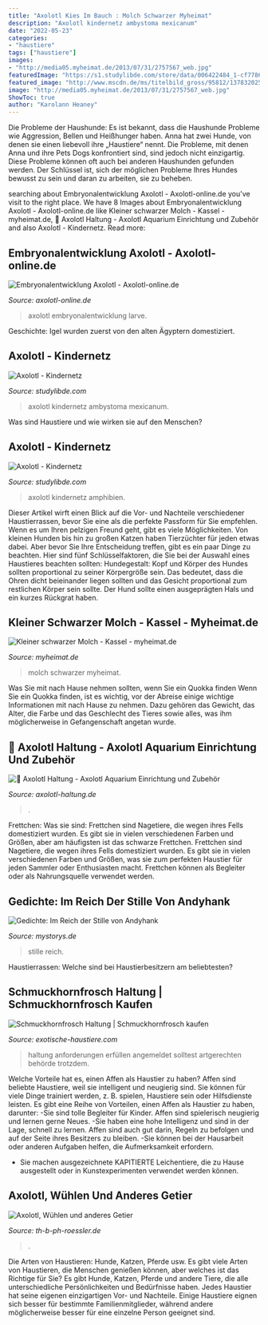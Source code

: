 ```yaml
---
title: "Axolotl Kies Im Bauch : Molch Schwarzer Myheimat"
description: "Axolotl kindernetz ambystoma mexicanum"
date: "2022-05-23"
categories:
- "haustiere"
tags: ["haustiere"]
images:
- "http://media05.myheimat.de/2013/07/31/2757567_web.jpg"
featuredImage: "https://s1.studylibde.com/store/data/006422484_1-cf7786411ccf6f8ae767c6963cad7c5f-260x520.png"
featured_image: "http://www.mscdn.de/ms/titelbild_gross/95812/1378320256_Im-Reich-der-Stille.jpg"
image: "http://media05.myheimat.de/2013/07/31/2757567_web.jpg"
ShowToc: true
author: "Karolann Heaney"
---
```



Die Probleme der Haushunde: Es ist bekannt, dass die Haushunde Probleme wie Aggression, Bellen und Heißhunger haben.
Anna hat zwei Hunde, von denen sie einen liebevoll ihre „Haustiere“ nennt. Die Probleme, mit denen Anna und ihre Pets Dogs konfrontiert sind, sind jedoch nicht einzigartig. Diese Probleme können oft auch bei anderen Haushunden gefunden werden. Der Schlüssel ist, sich der möglichen Probleme Ihres Hundes bewusst zu sein und daran zu arbeiten, sie zu beheben.

	

		
searching about Embryonalentwicklung Axolotl - Axolotl-online.de you've visit to the right place. We have 8 Images about Embryonalentwicklung Axolotl - Axolotl-online.de like Kleiner schwarzer Molch - Kassel - myheimat.de, 🦎 Axolotl Haltung - Axolotl Aquarium Einrichtung und Zubehör and also Axolotl - Kindernetz. Read more:
		
    
## Embryonalentwicklung Axolotl - Axolotl-online.de

<img loading=lazy src="https://www.axolotl-online.de/wp-content/uploads/2020/07/a_Larve_vollstandig-300x225.jpg" onerror="this.onerror=null;this.src='https://tse2.mm.bing.net/th?id=OIP.O56QnuLofsNcx3ofTzWu2gAAAA&amp;pid=15.1';" alt="Embryonalentwicklung Axolotl - Axolotl-online.de">

_Source: axolotl-online.de_

>axolotl embryonalentwicklung larve. 

	

Geschichte: Igel wurden zuerst von den alten Ägyptern domestiziert.

    
## Axolotl - Kindernetz

<img loading=lazy src="https://s1.studylibde.com/store/data/006422484_1-cf7786411ccf6f8ae767c6963cad7c5f-260x520.png" onerror="this.onerror=null;this.src='https://tse2.mm.bing.net/th?id=OIP.KcgVLWERRVzGjuPOl0Da5QAAAA&amp;pid=15.1';" alt="Axolotl - Kindernetz">

_Source: studylibde.com_

>axolotl kindernetz ambystoma mexicanum. 

	

Was sind Haustiere und wie wirken sie auf den Menschen?

    
## Axolotl - Kindernetz

<img loading=lazy src="https://s1.studylibde.com/store/data/002137296_1-04ac9c7e28e7d88b1ee1fe925694921f-300x300.png" onerror="this.onerror=null;this.src='https://tse2.mm.bing.net/th?id=OIP.TcKg60c7AtA5D79Iw1vYRAAAAA&amp;pid=15.1';" alt="Axolotl - Kindernetz">

_Source: studylibde.com_

>axolotl kindernetz amphibien. 

	

Dieser Artikel wirft einen Blick auf die Vor- und Nachteile verschiedener Haustierrassen, bevor Sie eine als die perfekte Passform für Sie empfehlen.
Wenn es um Ihren pelzigen Freund geht, gibt es viele Möglichkeiten. Von kleinen Hunden bis hin zu großen Katzen haben Tierzüchter für jeden etwas dabei. Aber bevor Sie Ihre Entscheidung treffen, gibt es ein paar Dinge zu beachten. Hier sind fünf Schlüsselfaktoren, die Sie bei der Auswahl eines Haustieres beachten sollten:
 Hundegestalt: Kopf und Körper des Hundes sollten proportional zu seiner Körpergröße sein. Das bedeutet, dass die Ohren dicht beieinander liegen sollten und das Gesicht proportional zum restlichen Körper sein sollte. Der Hund sollte einen ausgeprägten Hals und ein kurzes Rückgrat haben.

    
## Kleiner Schwarzer Molch - Kassel - Myheimat.de

<img loading=lazy src="http://media05.myheimat.de/2013/07/31/2757567_web.jpg" onerror="this.onerror=null;this.src='https://tse1.mm.bing.net/th?id=OIP.Ei6MIhxZi8_aXJ9Pc9vLQgHaFj&amp;pid=15.1';" alt="Kleiner schwarzer Molch - Kassel - myheimat.de">

_Source: myheimat.de_

>molch schwarzer myheimat. 

	

Was Sie mit nach Hause nehmen sollten, wenn Sie ein Quokka finden
Wenn Sie ein Quokka finden, ist es wichtig, vor der Abreise einige wichtige Informationen mit nach Hause zu nehmen. Dazu gehören das Gewicht, das Alter, die Farbe und das Geschlecht des Tieres sowie alles, was ihm möglicherweise in Gefangenschaft angetan wurde.

    
## 🦎 Axolotl Haltung - Axolotl Aquarium Einrichtung Und Zubehör

<img loading=lazy src="https://axolotl-haltung.de/wp-content/uploads/2017/12/axolotl_bodengrund_gemischt.jpg" onerror="this.onerror=null;this.src='https://tse1.mm.bing.net/th?id=OIP.KB60zyXn9RxxeuaIWIBSzAHaFi&amp;pid=15.1';" alt="🦎 Axolotl Haltung - Axolotl Aquarium Einrichtung und Zubehör">

_Source: axolotl-haltung.de_

>. 

	

Frettchen: Was sie sind: Frettchen sind Nagetiere, die wegen ihres Fells domestiziert wurden. Es gibt sie in vielen verschiedenen Farben und Größen, aber am häufigsten ist das schwarze Frettchen.
Frettchen sind Nagetiere, die wegen ihres Fells domestiziert wurden. Es gibt sie in vielen verschiedenen Farben und Größen, was sie zum perfekten Haustier für jeden Sammler oder Enthusiasten macht. Frettchen können als Begleiter oder als Nahrungsquelle verwendet werden.

    
## Gedichte: Im Reich Der Stille Von Andyhank

<img loading=lazy src="http://www.mscdn.de/ms/titelbild_gross/95812/1378320256_Im-Reich-der-Stille.jpg" onerror="this.onerror=null;this.src='https://tse3.mm.bing.net/th?id=OIP.l5PfbQOXt0HC0X8J3AOzVQAAAA&amp;pid=15.1';" alt="Gedichte: Im Reich der Stille von Andyhank">

_Source: mystorys.de_

>stille reich. 

	

Haustierrassen: Welche sind bei Haustierbesitzern am beliebtesten?

    
## Schmuckhornfrosch Haltung | Schmuckhornfrosch Kaufen

<img loading=lazy src="https://exotische-haustiere.com/wp-content/uploads/2020/07/SchmuckhornfroschKaufen-e1595158492126.jpg" onerror="this.onerror=null;this.src='https://tse1.mm.bing.net/th?id=OIP.EzXIAoM3jlhYaLGxDX1FFAHaDP&amp;pid=15.1';" alt="Schmuckhornfrosch Haltung | Schmuckhornfrosch kaufen">

_Source: exotische-haustiere.com_

>haltung anforderungen erfüllen angemeldet solltest artgerechten behörde trotzdem. 

	

Welche Vorteile hat es, einen Affen als Haustier zu haben?
Affen sind beliebte Haustiere, weil sie intelligent und neugierig sind. Sie können für viele Dinge trainiert werden, z. B. spielen, Haustiere sein oder Hilfsdienste leisten. Es gibt eine Reihe von Vorteilen, einen Affen als Haustier zu haben, darunter:
-Sie sind tolle Begleiter für Kinder. Affen sind spielerisch neugierig und lernen gerne Neues.
-Sie haben eine hohe Intelligenz und sind in der Lage, schnell zu lernen. Affen sind auch gut darin, Regeln zu befolgen und auf der Seite ihres Besitzers zu bleiben.
-Sie können bei der Hausarbeit oder anderen Aufgaben helfen, die Aufmerksamkeit erfordern.
- Sie machen ausgezeichnete KAPITIERTE Leichentiere, die zu Hause ausgestellt oder in Kunstexperimenten verwendet werden können.

    
## Axolotl, Wühlen Und Anderes Getier

<img loading=lazy src="http://www.th-b-ph-roessler.de/mediac/400_0/media/c9e6aa664e8c5b37ffff82faac144227.JPG" onerror="this.onerror=null;this.src='https://tse4.mm.bing.net/th?id=OIP.GRBcDHWczUCdErTVYTlQ4gAAAA&amp;pid=15.1';" alt="Axolotl, Wühlen und anderes Getier">

_Source: th-b-ph-roessler.de_

>. 

	

Die Arten von Haustieren: Hunde, Katzen, Pferde usw.
Es gibt viele Arten von Haustieren, die Menschen genießen können, aber welches ist das Richtige für Sie? Es gibt Hunde, Katzen, Pferde und andere Tiere, die alle unterschiedliche Persönlichkeiten und Bedürfnisse haben. Jedes Haustier hat seine eigenen einzigartigen Vor- und Nachteile. Einige Haustiere eignen sich besser für bestimmte Familienmitglieder, während andere möglicherweise besser für eine einzelne Person geeignet sind.

